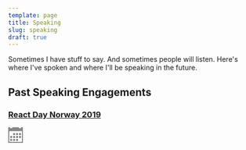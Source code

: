 ```yaml
---
template: page
title: Speaking
slug: speaking
draft: true
---
```

Sometimes I have stuff to say.  And sometimes people will listen.  Here's where I've spoken and where I'll be speaking in the future.

<h2>Past Speaking Engagements</h2>

<div class="speaking-item">
  <h3><a href="http://reactnorway.com/">React Day Norway 2019</a></h3>
  <div class="speaking-meta">
    <svg version="1.1" xmlns="http://www.w3.org/2000/svg" width="32" height="32" viewBox="0 0 32 32">
    <title>calendar</title>
    <path fill="#888888" d="M10 12h4v4h-4zM16 12h4v4h-4zM22 12h4v4h-4zM4 24h4v4h-4zM10 24h4v4h-4zM16 24h4v4h-4zM10 18h4v4h-4zM16 18h4v4h-4zM22 18h4v4h-4zM4 18h4v4h-4zM26 0v2h-4v-2h-14v2h-4v-2h-4v32h30v-32h-4zM28 30h-26v-22h26v22z"></path>
    </svg>

  </div>
</div>
